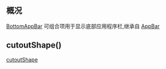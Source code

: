 ## 概况

[BottomAppBar](/API/UI/Compose/Widget/BottomAppBar/README.md)
可组合项用于显示底部应用程序栏,继承自 [AppBar](/API/UI/Compose/Widget/AppBar/README.md)

## cutoutShape()

[cutoutShape](cutoutShape.md ":include")
